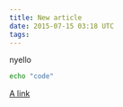 ```yaml
---
title: New article
date: 2015-07-15 03:18 UTC
tags:
---
```


nyello

```bash
echo "code"
```

[A link](http://google.com)

